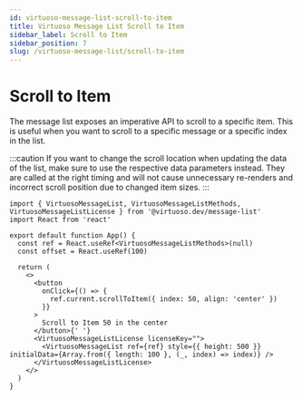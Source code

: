 ```yaml
---
id: virtuoso-message-list-scroll-to-item
title: Virtuoso Message List Scroll to Item
sidebar_label: Scroll to Item
sidebar_position: 7
slug: /virtuoso-message-list/scroll-to-item
---
```


# Scroll to Item

The message list exposes an imperative API to scroll to a specific item. This is useful when you want to scroll to a specific message or a specific index in the list.

:::caution
If you want to change the scroll location when updating the data of the list, make sure to use the respective data parameters instead. They are called at the right timing and will not cause unnecessary re-renders and incorrect scroll position due to changed item sizes.
:::

```tsx live
import { VirtuosoMessageList, VirtuosoMessageListMethods, VirtuosoMessageListLicense } from '@virtuoso.dev/message-list'
import React from 'react'

export default function App() {
  const ref = React.useRef<VirtuosoMessageListMethods>(null)
  const offset = React.useRef(100)

  return (
    <>
      <button
        onClick={() => {
          ref.current.scrollToItem({ index: 50, align: 'center' })
        }}
      >
        Scroll to Item 50 in the center
      </button>{' '}
      <VirtuosoMessageListLicense licenseKey="">
        <VirtuosoMessageList ref={ref} style={{ height: 500 }} initialData={Array.from({ length: 100 }, (_, index) => index)} />
      </VirtuosoMessageListLicense>
    </>
  )
}
```
